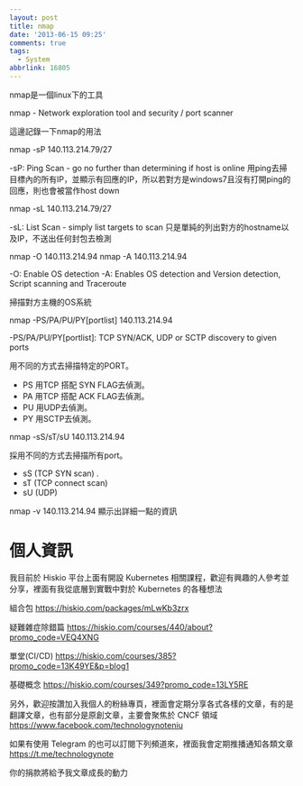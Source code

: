 ```yaml
---
layout: post
title: nmap
date: '2013-06-15 09:25'
comments: true
tags:
  - System
abbrlink: 16805
---
```



nmap是一個linux下的工具

nmap - Network exploration tool and security / port scanner
<!--more-->


這邊記錄一下nmap的用法

nmap -sP 140.113.214.79/27

-sP: Ping Scan - go no further than determining if host is online
用ping去掃目標內的所有IP，並顯示有回應的IP，所以若對方是windows7且沒有打開ping的回應，則也會被當作host down

nmap -sL 140.113.214.79/27

-sL: List Scan - simply list targets to scan
只是單純的列出對方的hostname以及IP，不送出任何封包去檢測

nmap -O 140.113.214.94
nmap -A 140.113.214.94

-O: Enable OS detection
-A: Enables OS detection and Version detection, Script scanning and Traceroute

掃描對方主機的OS系統

nmap -PS/PA/PU/PY[portlist] 140.113.214.94

-PS/PA/PU/PY[portlist]: TCP SYN/ACK, UDP or SCTP discovery to given ports

用不同的方式去掃描特定的PORT。

- PS 用TCP 搭配 SYN FLAG去偵測。
- PA 用TCP 搭配 ACK FLAG去偵測。
- PU 用UDP去偵測。
- PY 用SCTP去偵測。


nmap -sS/sT/sU 140.113.214.94

採用不同的方式去掃描所有port。

- sS (TCP SYN scan) .
- sT (TCP connect scan)
- sU (UDP)

nmap -v 140.113.214.94
顯示出詳細一點的資訊


# 個人資訊
我目前於 Hiskio 平台上面有開設 Kubernetes 相關課程，歡迎有興趣的人參考並分享，裡面有我從底層到實戰中對於 Kubernetes 的各種想法

組合包
https://hiskio.com/packages/mLwKb3zrx

疑難雜症除錯篇
https://hiskio.com/courses/440/about?promo_code=VEQ4XNG

單堂(CI/CD)
https://hiskio.com/courses/385?promo_code=13K49YE&p=blog1

基礎概念
https://hiskio.com/courses/349?promo_code=13LY5RE

另外，歡迎按讚加入我個人的粉絲專頁，裡面會定期分享各式各樣的文章，有的是翻譯文章，也有部分是原創文章，主要會聚焦於 CNCF 領域
https://www.facebook.com/technologynoteniu

如果有使用 Telegram 的也可以訂閱下列頻道來，裡面我會定期推播通知各類文章
https://t.me/technologynote

你的捐款將給予我文章成長的動力
<script type="text/javascript" src="https://cdnjs.buymeacoffee.com/1.0.0/button.prod.min.js" data-name="bmc-button" data-slug="hwchiu" data-color="#000000" data-emoji=""  data-font="Cookie" data-text="Buy me a coffee" data-outline-color="#fff" data-font-color="#fff" data-coffee-color="#fd0" ></script>